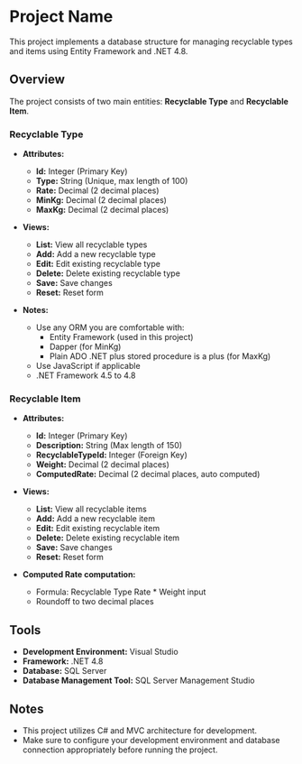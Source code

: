 # Project Name

This project implements a database structure for managing recyclable types and items using Entity Framework and .NET 4.8.

## Overview

The project consists of two main entities: **Recyclable Type** and **Recyclable Item**.

### Recyclable Type

- **Attributes:**
  - **Id:** Integer (Primary Key)
  - **Type:** String (Unique, max length of 100)
  - **Rate:** Decimal (2 decimal places)
  - **MinKg:** Decimal (2 decimal places)
  - **MaxKg:** Decimal (2 decimal places)

- **Views:**
  - **List:** View all recyclable types
  - **Add:** Add a new recyclable type
  - **Edit:** Edit existing recyclable type
  - **Delete:** Delete existing recyclable type
  - **Save:** Save changes
  - **Reset:** Reset form

- **Notes:**
  - Use any ORM you are comfortable with:
    - Entity Framework (used in this project)
    - Dapper (for MinKg)
    - Plain ADO .NET plus stored procedure is a plus (for MaxKg)
  - Use JavaScript if applicable
  - .NET Framework 4.5 to 4.8

### Recyclable Item

- **Attributes:**
  - **Id:** Integer (Primary Key)
  - **Description:** String (Max length of 150)
  - **RecyclableTypeId:** Integer (Foreign Key)
  - **Weight:** Decimal (2 decimal places)
  - **ComputedRate:** Decimal (2 decimal places, auto computed)

- **Views:**
  - **List:** View all recyclable items
  - **Add:** Add a new recyclable item
  - **Edit:** Edit existing recyclable item
  - **Delete:** Delete existing recyclable item
  - **Save:** Save changes
  - **Reset:** Reset form

- **Computed Rate computation:**
  - Formula: Recyclable Type Rate * Weight input
  - Roundoff to two decimal places

## Tools

- **Development Environment:** Visual Studio
- **Framework:** .NET 4.8
- **Database:** SQL Server
- **Database Management Tool:** SQL Server Management Studio

## Notes

- This project utilizes C# and MVC architecture for development.
- Make sure to configure your development environment and database connection appropriately before running the project.
